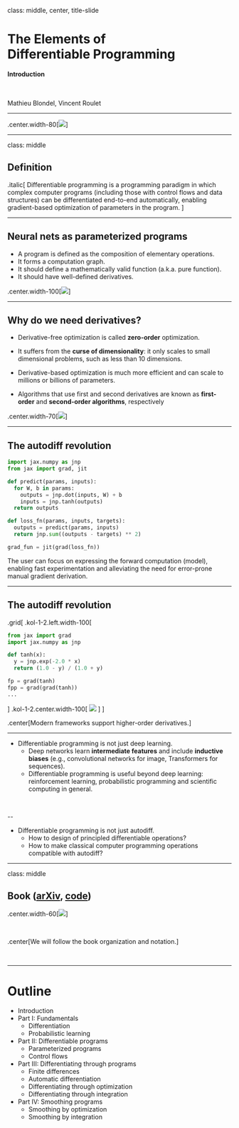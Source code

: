class: middle, center, title-slide

# The Elements of <br> Differentiable Programming

**Introduction**

<br><br>
Mathieu Blondel, Vincent Roulet

---

.center.width-80[![](./figures/intro/pillars.png)]

---

class: middle

## Definition

.italic[
Differentiable programming is a programming paradigm in which complex computer
programs (including those with control flows and data structures) can be
differentiated end-to-end automatically, enabling gradient-based optimization of
parameters in the program.
]

---

## Neural nets as parameterized programs

- A program is defined as the composition of elementary operations.
- It forms a computation graph.
- It should define a mathematically valid function (a.k.a. pure function).
- It should have well-defined derivatives.

.center.width-100[![](./figures/intro/param_program.png)]

---

## Why do we need derivatives?

- Derivative-free optimization is called **zero-order** optimization.

- It suffers from the **curse of dimensionality**:
it only scales to small dimensional problems, such as less than 10 dimensions.

- Derivative-based optimization is much more efficient and can scale to
millions or billions of parameters.

- Algorithms that use first and second derivatives are known as **first-order** and **second-order algorithms**, respectively

.center.width-70[![](./figures/intro/gradient_descent.png)]

---

## The autodiff revolution

```python
import jax.numpy as jnp
from jax import grad, jit

def predict(params, inputs): 
  for W, b in params:
    outputs = jnp.dot(inputs, W) + b
    inputs = jnp.tanh(outputs) 
  return outputs

def loss_fn(params, inputs, targets):
  outputs = predict(params, inputs)
  return jnp.sum((outputs - targets) ** 2)

grad_fun = jit(grad(loss_fn))
```

The user can focus on expressing the forward computation (model), enabling fast experimentation and alleviating the need for error-prone manual gradient derivation.

---

## The autodiff revolution

.grid[
.kol-1-2.left.width-100[
```python
from jax import grad
import jax.numpy as jnp

def tanh(x):
  y = jnp.exp(-2.0 * x)
  return (1.0 - y) / (1.0 + y)

fp = grad(tanh)
fpp = grad(grad(tanh))
...
```
]
.kol-1-2.center.width-100[
![](figures/intro/tanh.png)
]
]

.center[Modern frameworks support higher-order derivatives.]

---

- Differentiable programming is not just deep learning.
  * Deep networks learn **intermediate features** and include **inductive biases**
(e.g., convolutional networks for image, Transformers for sequences).
  * Differentiable programming is useful beyond deep learning: reinforcement learning, probabilistic programming and scientific computing in general.

<br>

--

- Differentiable programming is not just autodiff.
  * How to design of principled differentiable operations?
  * How to make classical computer programming operations compatible with autodiff?

---

class: middle

## Book (<a href="https://arxiv.org/abs/2403.14606">arXiv</a>, <a href="https://github.com/diffprog/code">code</a>)

.center.width-60[![](./figures/intro/book.png)]

<br>

.center[We will follow the book organization and notation.]

<br>

---

# Outline

- Introduction
- Part I: Fundamentals
  * Differentiation
  * Probabilistic learning
- Part II: Differentiable programs
  * Parameterized programs
  * Control flows
- Part III: Differentiating through programs
  * Finite differences
  * Automatic differentiation
  * Differentiating through optimization
  * Differentiating through integration
- Part IV: Smoothing programs
  * Smoothing by optimization
  * Smoothing by integration
